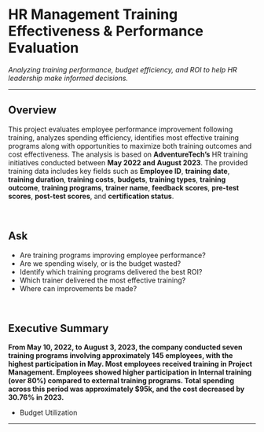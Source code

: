 # HR Management Training Effectiveness & Performance Evaluation  
_Analyzing training performance, budget efficiency, and ROI to help HR leadership make informed decisions._


---

## Overview


This project evaluates employee performance improvement following training, analyzes spending efficiency, identifies most effective training programs along with opportunities to maximize both training outcomes and cost effectiveness. The analysis is based on **AdventureTech’s** HR training initiatives conducted between **May 2022 and August 2023**. The provided training data includes key fields such as **Employee ID**, **training date**, **training duration**, **training costs**, **budgets**, **training types**, **training outcome**, **training programs**, **trainer name**, **feedback scores**, **pre-test scores**, **post-test scores**, and **certification status**. 

<br>


<h2><a class="anchor" id="ask1"></a>Ask</h2>

- Are training programs improving employee performance?
- Are we spending wisely, or is the budget wasted?
- Identify which training programs delivered the best ROI?
- Which trainer delivered the most effective training?
- Where can improvements be made?



<br>


<h2><a class="anchor" id="ask1"></a>Executive Summary</h2>

**From May 10, 2022, to August 3, 2023, the company conducted seven training programs involving approximately 145 employees, with the highest participation in May. Most employees received training in Project Management. Employees showed higher participation in Internal training (over 80%) compared to external training programs. Total spending across this period was approximately $95k, and the cost decreased by 30.76% in 2023.**

- Budget Utilization






___
